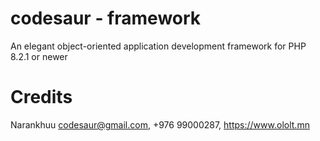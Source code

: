 # codesaur - framework
An elegant object-oriented application development framework for PHP 8.2.1 or newer

# Credits
Narankhuu <codesaur@gmail.com>, +976 99000287, https://www.ololt.mn
